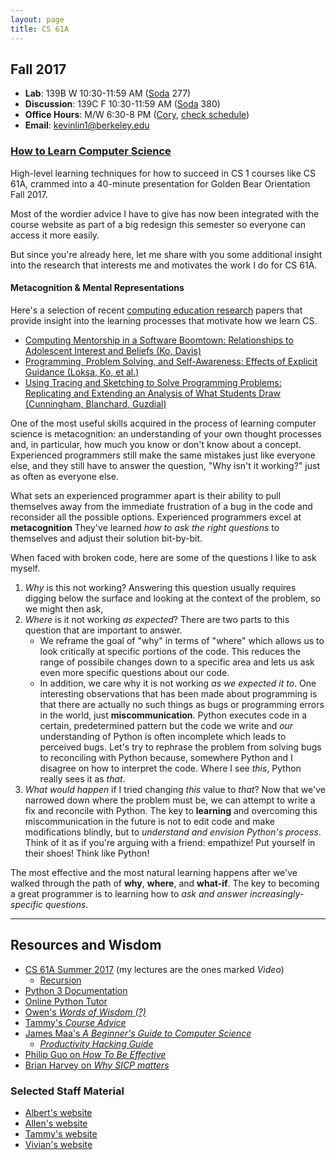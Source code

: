 ```yaml
---
layout: page
title: CS 61A
---
```


## Fall 2017

- **Lab**: 139B W 10:30-11:59 AM ([Soda][] 277)
- **Discussion**: 139C F 10:30-11:59 AM ([Soda][] 380)
- **Office Hours**: M/W 6:30-8 PM ([Cory][], [check schedule][oh])
- **Email**: <kevinlin1@berkeley.edu>

### [How to Learn Computer Science](/gbo)

High-level learning techniques for how to succeed in CS 1 courses like CS 61A,
crammed into a 40-minute presentation for Golden Bear Orientation Fall 2017.

Most of the wordier advice I have to give has now been integrated with the
course website as part of a big redesign this semester so everyone can access
it more easily.

But since you're already here, let me share with you some additional insight
into the research that interests me and motivates the work I do for CS 61A.

#### Metacognition & Mental Representations

Here's a selection of recent [computing education research][cer] papers that
provide insight into the learning processes that motivate how we learn CS.

[cer]: https://faculty.washington.edu/ajko/cer

- [Computing Mentorship in a Software Boomtown: Relationships to Adolescent
Interest and Beliefs (Ko, Davis)](https://faculty.washington.edu/ajko/papers/Ko2017Mentorship.pdf)
- [Programming, Problem Solving, and Self-Awareness: Effects of Explicit
Guidance (Loksa, Ko, et al.)](http://dl.acm.org/authorize?N04874)
- [Using Tracing and Sketching to Solve Programming Problems: Replicating and
Extending an Analysis of What Students Draw (Cunningham, Blanchard, Guzdial)](https://doi.org/10.1145/3105726.3106190)

One of the most useful skills acquired in the process of learning computer
science is metacognition: an understanding of your own thought processes and,
in particular, how much you know or don't know about a concept. Experienced
programmers still make the same mistakes just like everyone else, and they
still have to answer the question, "Why isn't it working?" just as often as
everyone else.

What sets an experienced programmer apart is their ability to pull themselves
away from the immediate frustration of a bug in the code and reconsider all the
possible options. Experienced programmers excel at **metacognition** They've
learned *how to ask the right questions* to themselves and adjust their
solution bit-by-bit.

When faced with broken code, here are some of the questions I like to ask
myself.

1. *Why* is this not working? Answering this question usually requires digging
   below the surface and looking at the context of the problem, so we might
then ask,
2. *Where* is it not working *as expected*? There are two parts to this
   question that are important to answer.
    - We reframe the goal of "why" in terms of "where" which allows us to look
      critically at specific portions of the code. This reduces the range of
possibile changes down to a specific area and lets us ask even more specific
questions about our code.
    - In addition, we care why it is not working *as we expected it to*. One
      interesting observations that has been made about programming is that
there are actually no such things as bugs or programming errors in the world,
just **miscommunication**. Python executes code in a certain, predetermined
pattern but the code we write and *our* understanding of Python is often
incomplete which leads to perceived bugs. Let's try to rephrase the problem
from solving bugs to reconciling with Python because, somewhere Python and I
disagree on how to interpret the code. Where I see *this*, Python really sees
it as *that*.
3. *What would happen* if I tried changing *this* value to *that*? Now that
we've narrowed down where the problem must be, we can attempt to write a fix
and reconcile with Python. The key to **learning** and overcoming this
miscommunication in the future is not to edit code and make modifications
blindly, but to *understand and envision Python's process*. Think of it as if
you're arguing with a friend: empathize! Put yourself in their shoes! Think
like Python!

The most effective and the most natural learning happens after we've walked
through the path of **why**, **where**, and **what-if**. The key to becoming a
great programmer is to learning how to *ask and answer increasingly-specific
questions*.

----------

## Resources and Wisdom

- [CS 61A Summer 2017][su17] (my lectures are the ones marked *Video*)
    - [Recursion][]
- [Python 3 Documentation][python doc]
- [Online Python Tutor][python tutor]
- [Owen's *Words of Wisdom (?)*][owen advice]
- [Tammy's *Course Advice*][tammy advice]
- [James Maa's *A Beginner's Guide to Computer Science*][james maa advice]
    - [*Productivity Hacking Guide*][james maa productivity]
- [Philip Guo on *How To Be Effective*][philip guo advice]
- [Brian Harvey on *Why SICP matters*][bh advice]

[su17]: http://inst.eecs.berkeley.edu/~cs61a/su17/
[recursion]: https://docs.google.com/presentation/d/1IfXHf_LkgmHK5X9z5EVMovmY6b371uNlG3IzSnc7zbg/edit?usp=sharing
[python doc]: https://docs.python.org/3/
[python tutor]: http://tutor.cs61a.org/
[owen advice]: http://owenjow.xyz/cs61a/words-of-wisdom/
[tammy advice]: http://tmmydngyn.com/cs61a-resources/other/exams.html
[james maa advice]: http://www.jamesmaa.com/2013/08/26/a-beginners-guide-to-computer-science/
[james maa productivity]: http://www.jamesmaa.com/2012/12/02/james-maas-productivity-hacking-guide/
[philip guo advice]: http://www.pgbovine.net/productivity-tips.htm
[bh advice]: https://people.eecs.berkeley.edu/~bh/sicp.html

### Selected Staff Material

- [Albert's website][albert]
- [Allen's website][allen]
- [Tammy's website][tammy]
- [Vivian's website][vivian]

[albert]: http://albertwu.org/cs61a/
[allen]: http://aguo.us/cs61a/
[tammy]: http://tmmydngyn.com/cs61a/
[vivian]: http://www.vivi.sh/cs61a

[soda]: http://www.berkeley.edu/map?soda
[cory]: http://www.berkeley.edu/map/?cory
[morgan]: http://www.berkeley.edu/map?morgan
[oh]: https://cs61a.org/office-hours.html
